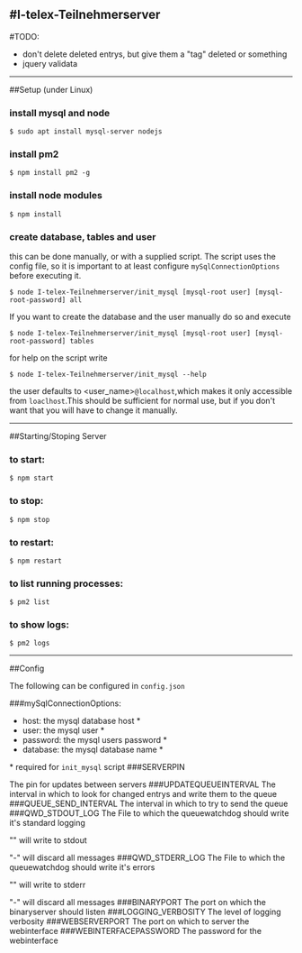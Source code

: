 #I-telex-Teilnehmerserver
---
#TODO:
- don't delete deleted entrys, but give them a "tag" deleted or something
- jquery validata
---
##Setup
(under Linux)

### install mysql and node
```
$ sudo apt install mysql-server nodejs
```
### install pm2
```
$ npm install pm2 -g
```

### install node modules
```
$ npm install
```
### create database, tables and user
this can be done manually, or with a supplied script.
The script uses the config file, so it is important to at least configure `mySqlConnectionOptions` before executing it.

```
$ node I-telex-Teilnehmerserver/init_mysql [mysql-root user] [mysql-root-password] all
```
If you want to create the database and the user manually do so and execute
```
$ node I-telex-Teilnehmerserver/init_mysql [mysql-root user] [mysql-root-password] tables
```
for help on the script write

```
$ node I-telex-Teilnehmerserver/init_mysql --help
```

the user defaults to <user_name>`@localhost`,which makes it only accessible from `loaclhost`.This should be sufficient for normal use, but if you don't want that you will have to change it manually.

---
##Starting/Stoping Server
### to start:
```
$ npm start
```

### to stop:
```
$ npm stop
```

### to restart:
```
$ npm restart
```
### to list running processes:
```
$ pm2 list

```

### to show logs:
```
$ pm2 logs
```

---
##Config

The following can be configured in `config.json`

###mySqlConnectionOptions:
  - host: the mysql database host \*
  - user: the mysql user \*
  - password: the mysql users password \*
  - database: the mysql database name \*

  \* required for `init_mysql` script
###SERVERPIN

  The pin for updates between servers
###UPDATEQUEUEINTERVAL
  The interval in which to look for changed entrys and write them to the queue
###QUEUE_SEND_INTERVAL
  The interval in which to try to send the queue
###QWD_STDOUT_LOG
  The File to which the queuewatchdog should write it's standard logging

  "" will write to stdout

  "\-" will discard all messages
###QWD_STDERR_LOG
  The File to which the queuewatchdog should write it's errors

  "" will write to stderr

  "\-" will discard all messages
###BINARYPORT
  The port on which the binaryserver should listen
###LOGGING_VERBOSITY
  The level of logging verbosity
###WEBSERVERPORT
  The port on which to server the webinterface
###WEBINTERFACEPASSWORD
  The password for the webinterface

